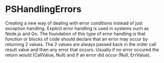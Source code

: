 # PSHandlingErrors
Creating a new way of dealing with error conditions instead of just exception handling.
Explicit error handling is used in systems such as Node.js and Go. The foundation of this type of error handling is that function or blocks of code should declare that an error may occur by returning 2 values. The 2 values are always passed back in the order call result value and then any error that occurs. Usually if no error occured the return would (CallValue, Null) and if an error did occur (Null, ErrValue).
